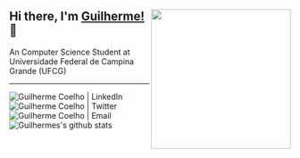 <div>
<img align="right" src="https://raw.githubusercontent.com/JGuilhermeCoelho/JGuilhermeCoelho/master/assets/JGuilherme_octocat.png" width="250" />

## Hi there, I'm [Guilherme!](https://jguilhermecoelho.github.io) :wave:

An Computer Science Student at Universidade Federal de Campina Grande (UFCG)

<hr>

<a href="https://www.linkedin.com/in/j-guilherme-coelho/">
<img
  align="left"
  alt="Guilherme Coelho | LinkedIn"
  src="https://img.shields.io/badge/jguilhermecoelho-blue?style=flat&logo=Linkedin&logoColor=white&link=https://www.linkedin.com/in/j-guilherme-coelho/"/>
</a>

<a href="https://twitter.com/guilhermecoelo">
<img
  align="left"
  alt="Guilherme Coelho | Twitter"
  src="https://img.shields.io/badge/-@guilhermecoelo-1ca0f1?style=flat&labelColor=1ca0f1&logo=twitter&logoColor=white&link=https://twitter.com/guilhermecoelo"/>
</a>

<a href="mailto:joseguilhermecoelhooliveira@gmail.com">
<img
  align="left"
  alt="Guilherme Coelho | Email"
  src="https://img.shields.io/badge/-joseguilhermecoelhooliveira-c14438?style=flat&logo=Gmail&logoColor=white&link=mailto:joseguilhermecoelhooliveira@gmail.com"/>
</a>
<br>

![Guilhermes's github stats](https://github-readme-stats.vercel.app/api?username=jguilhermecoelho&show_icons=true)

</div>
